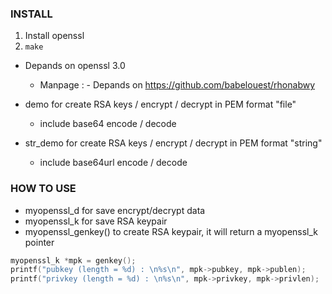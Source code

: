 ### INSTALL
1. Install openssl
2. `make`

- Depands on openssl 3.0
    - Manpage : - Depands on https://github.com/babelouest/rhonabwy

- demo for create RSA keys / encrypt / decrypt in PEM format "file"
    - include base64 encode / decode
- str_demo for create RSA keys / encrypt / decrypt in PEM format "string"
    - include base64url encode / decode

### HOW TO USE
- myopenssl_d for save encrypt/decrypt data
- myopenssl_k for save RSA keypair
- myopenssl_genkey() to create RSA keypair, it will return a myopenssl_k pointer
```c
myopenssl_k *mpk = genkey();
printf("pubkey (length = %d) : \n%s\n", mpk->pubkey, mpk->publen);
printf("privkey (length = %d) : \n%s\n", mpk->privkey, mpk->privlen);
```